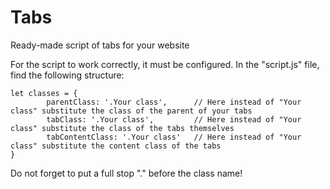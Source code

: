 # Tabs
Ready-made script of tabs for your website

For the script to work correctly, it must be configured. 
In the "script.js" file, find the following structure: 

    let classes = {
            parentClass: '.Your class',      // Here instead of "Your class" substitute the class of the parent of your tabs
            tabClass: '.Your class',         // Here instead of "Your class" substitute the class of the tabs themselves
            tabContentClass: '.Your class'   // Here instead of "Your class" substitute the content class of the tabs
    }
    
Do not forget to put a full stop "." before the class name!
